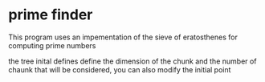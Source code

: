 # prime finder

This program uses an impementation of the sieve of eratosthenes for computing prime numbers

the tree inital defines define the dimension of the chunk and the number of chaunk that will be considered,
you can also modify the initial point
